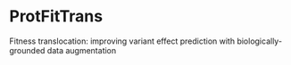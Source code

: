 # ProtFitTrans
Fitness translocation: improving variant effect prediction with biologically-grounded data augmentation
